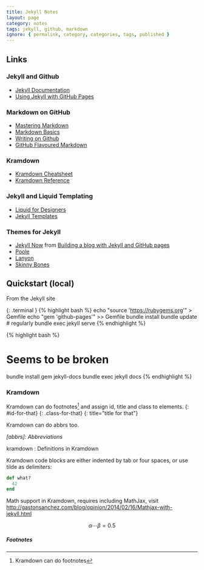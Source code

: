 ```yaml
---
title: Jekyll Notes
layout: page
category: notes
tags: jekyll, github, markdown
ignore: { permalink, category, categories, tags, published }
---
```


## Links

### Jekyll and Github

 - [Jekyll Documentation](http://jekyllrb.com/docs/home/)
 - [Using Jekyll with GitHub Pages](https://help.github.com/articles/using-jekyll-with-pages/)

### Markdown on GitHub

 - [Mastering Markdown](https://guides.github.com/features/mastering-markdown/)
 - [Markdown Basics](https://help.github.com/articles/markdown-basics/)
 - [Writing on Github](https://help.github.com/articles/writing-on-github/)
 - [GitHub Flavoured Markdown](https://help.github.com/articles/github-flavored-markdown/)

### Kramdown

 - [Kramdown Cheatsheet](http://ricostacruz.com/cheatsheets/kramdown.html)
 - [Kramdown Reference](http://kramdown.gettalong.org/quickref.html)

### Jekyll and Liquid Templating 

 - [Liquid for Designers](https://github.com/Shopify/liquid/wiki/Liquid-for-Designers)
 - [Jekyll Templates](http://jekyllrb.com/docs/templates/)

### Themes for Jekyll

 - [Jekyll Now](https://github.com/barryclark/jekyll-now) from 
   [Building a blog with Jekyll and GitHub pages](http://www.smashingmagazine.com/2014/08/build-blog-jekyll-github-pages/)
 - [Poole](http://getpoole.com/)
 - [Lanyon](http://lanyon.getpoole.com/)
 - [Skinny Bones](https://mmistakes.github.io/skinny-bones-jekyll/)

## Quickstart (local)

From the Jekyll site

{: .terminal }
{% highlight bash %}
echo "source 'https://rubygems.org'" > Gemfile
echo "gem 'github-pages'" >> Gemfile
bundle install
bundle update # regularly
bundle exec jekyll serve
{% endhighlight %}

{% highlight bash %}
# Seems to be broken
bundle install gem jekyll-docs
bundle exec jekyll docs
{% endhighlight %}

### Kramdown

Kramdown can do footnotes[^1] and assign id, title and class to elements.
{: #id-for-that}
{: .class-for-that}
{: title="title for that"}

Kramdown can do abbrs too.

*[abbrs]: Abbreviations*

kramdown
: Definitions in Kramdown

Kramdown code blocks are either indented by tab or four spaces, or use tilde as delimiters:

~~~ ruby
def what?
  42
end
~~~

Math support in Kramdown, requires including MathJax, visit http://gastonsanchez.com/blog/opinion/2014/02/16/Mathjax-with-jekyll.html

$$
\alpha \cdots \beta = 0.5
$$


##### Footnotes
[^1]: Kramdown can do footnotes

